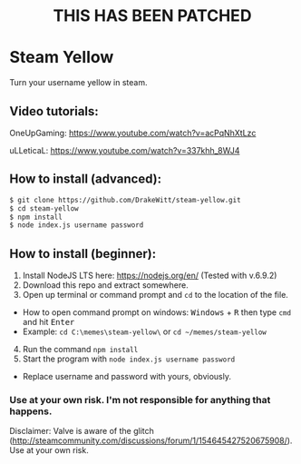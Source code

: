 <center><h1> THIS HAS BEEN PATCHED </h1></center>

# Steam Yellow
Turn your username yellow in steam.

## Video tutorials:
OneUpGaming: https://www.youtube.com/watch?v=acPqNhXtLzc

uLLeticaL: https://www.youtube.com/watch?v=337khh_8WJ4

## How to install (advanced):
```bash
$ git clone https://github.com/DrakeWitt/steam-yellow.git
$ cd steam-yellow
$ npm install
$ node index.js username password
```

## How to install (beginner):
1. Install NodeJS LTS here: https://nodejs.org/en/ (Tested with v.6.9.2)
2. Download this repo and extract somewhere.
3. Open up terminal or command prompt and `cd` to the location of the file. 
  * How to open command prompt on windows: <kbd>Windows</kbd> + <kbd>R</kbd> then type `cmd` and hit <kbd>Enter</kbd>
  * Example: `cd C:\memes\steam-yellow\` or `cd ~/memes/steam-yellow`
4. Run the command `npm install`
5. Start the program with `node index.js username password`
  * Replace username and password with yours, obviously.

### Use at your own risk. I'm not responsible for anything that happens. 

Disclaimer: Valve is aware of the glitch (http://steamcommunity.com/discussions/forum/1/154645427520675908/). Use at your own risk. 
